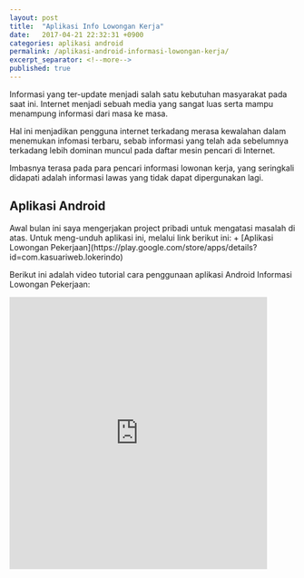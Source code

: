 ```yaml
---
layout: post
title:  "Aplikasi Info Lowongan Kerja"
date:   2017-04-21 22:32:31 +0900
categories: aplikasi android
permalink: /aplikasi-android-informasi-lowongan-kerja/
excerpt_separator: <!--more-->
published: true
---
```

Informasi yang ter-update menjadi salah satu kebutuhan masyarakat pada saat ini. Internet menjadi sebuah media yang sangat luas serta mampu menampung <!--more-->informasi dari masa ke masa.

Hal ini menjadikan pengguna internet terkadang merasa kewalahan dalam menemukan infomasi terbaru, sebab informasi yang telah ada sebelumnya terkadang lebih dominan muncul pada daftar mesin pencari di Internet.

Imbasnya terasa pada para pencari informasi lowonan kerja, yang seringkali didapati adalah informasi lawas yang tidak dapat dipergunakan lagi.

<h2>Aplikasi Android</h2>
Awal bulan ini saya mengerjakan project pribadi untuk mengatasi masalah di atas. Untuk meng-unduh aplikasi ini, melalui link berikut ini:
+ [Aplikasi Lowongan Pekerjaan](https://play.google.com/store/apps/details?id=com.kasuariweb.lokerindo)

Berikut ini adalah video tutorial cara penggunaan aplikasi Android Informasi Lowongan Pekerjaan:
<iframe width="90%" height="480" src="https://www.youtube.com/embed/VkyTEQZboZY" frameborder="0" allowfullscreen></iframe>